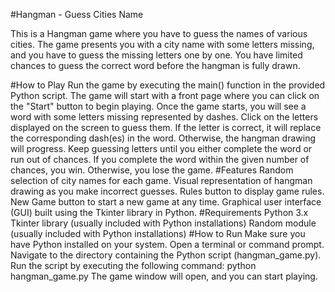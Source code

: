 #Hangman - Guess Cities Name

This is a Hangman game where you have to guess the names of various cities. The game presents you with a city name with some letters missing, and you have to guess the missing letters one by one. You have limited chances to guess the correct word before the hangman is fully drawn.

#How to Play
Run the game by executing the main() function in the provided Python script.
The game will start with a front page where you can click on the "Start" button to begin playing.
Once the game starts, you will see a word with some letters missing represented by dashes.
Click on the letters displayed on the screen to guess them. If the letter is correct, it will replace the corresponding dash(es) in the word. Otherwise, the hangman drawing will progress.
Keep guessing letters until you either complete the word or run out of chances.
If you complete the word within the given number of chances, you win. Otherwise, you lose the game.
#Features
Random selection of city names for each game.
Visual representation of hangman drawing as you make incorrect guesses.
Rules button to display game rules.
New Game button to start a new game at any time.
Graphical user interface (GUI) built using the Tkinter library in Python.
#Requirements
Python 3.x
Tkinter library (usually included with Python installations)
Random module (usually included with Python installations)
#How to Run
Make sure you have Python installed on your system.
Open a terminal or command prompt.
Navigate to the directory containing the Python script (hangman_game.py).
Run the script by executing the following command:
python hangman_game.py
The game window will open, and you can start playing.
